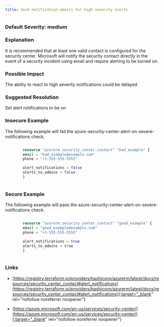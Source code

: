 ```yaml
---
title: Send notification emails for high severity alerts
---
```


### Default Severity: <span class="severity medium">medium</span>

### Explanation

It is recommended that at least one valid contact is configured for the security center. 
Microsoft will notify the security contact directly in the event of a security incident using email and require alerting to be turned on.

### Possible Impact
The ability to react to high severity notifications could be delayed

### Suggested Resolution
 Set alert notifications to be on


### Insecure Example

The following example will fail the azure-security-center-alert-on-severe-notifications check.
```terraform

		resource "azurerm_security_center_contact" "bad_example" {
		email = "bad_example@example.com"
		phone = "+1-555-555-5555"

		alert_notifications = false
		alerts_to_admins = false
		}
		
```



### Secure Example

The following example will pass the azure-security-center-alert-on-severe-notifications check.
```terraform

		resource "azurerm_security_center_contact" "good_example" {
		email = "good_example@example.com"
		phone = "+1-555-555-5555"

		alert_notifications = true
		alerts_to_admins = true
		}
	
```



### Links


- [https://registry.terraform.io/providers/hashicorp/azurerm/latest/docs/resources/security_center_contact#alert_notifications](https://registry.terraform.io/providers/hashicorp/azurerm/latest/docs/resources/security_center_contact#alert_notifications){:target="_blank" rel="nofollow noreferrer noopener"}

- [https://azure.microsoft.com/en-us/services/security-center/](https://azure.microsoft.com/en-us/services/security-center/){:target="_blank" rel="nofollow noreferrer noopener"}



